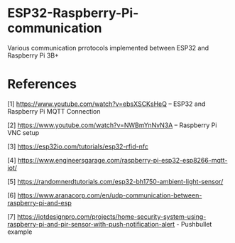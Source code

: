 # ESP32-Raspberry-Pi-communication
Various communication prrotocols implemented between ESP32 and Raspberry Pi 3B+

# References

[1]	 https://www.youtube.com/watch?v=ebsXSCKsHeQ – ESP32 and Raspberry Pi MQTT Connection

[2]	 https://www.youtube.com/watch?v=NWBmYnNvN3A – Raspberry Pi VNC setup

[3]	 https://esp32io.com/tutorials/esp32-rfid-nfc

[4]	 https://www.engineersgarage.com/raspberry-pi-esp32-esp8266-mqtt-iot/

[5]	 https://randomnerdtutorials.com/esp32-bh1750-ambient-light-sensor/

[6]  https://www.aranacorp.com/en/udp-communication-between-raspberry-pi-and-esp

[7]	https://iotdesignpro.com/projects/home-security-system-using-raspberry-pi-and-pir-sensor-with-push-notification-alert - Pushbullet example
